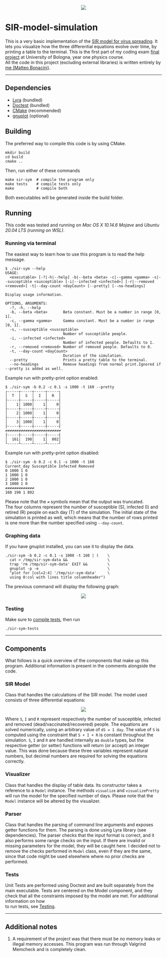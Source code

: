<p align="center">
  <img src="assets/unibo-logo.png">
</p>

# SIR-model-simulation
This is a very basic implementation of the [SIR model for virus spreading][1].
It lets you visualize how the three differential equations evolve over time, by
printing a table to the terminal. This is the first part of my coding exam
[final project][2] at University of Bologna, year one physics course.  
All the code in this project (excluding external libraries) is written entirely
by [me (Matteo Bonacini)][3].

[1]: https://en.wikipedia.org/wiki/Compartmental_models_in_epidemiology#The_SIR_model
[2]: https://baltig.infn.it/giaco/pf2020/-/blob/master/progetto/progetto.md
[3]: https://github.com/P2-718na

--------------------------------------------------------------------------------

## Dependencies
- [Lyra](https://github.com/bfgroup/Lyra) (bundled)
- [Doctest](https://github.com/onqtam/doctest) (bundled)
- [CMake](https://cmake.org/) (recommended)
- [gnuplot](http://www.gnuplot.info/) (optional)

## Building
The preferred way to compile this code is by using CMake.
```shell
mkdir build
cd build
cmake ..
```
Then, run either of these commands
```shell
make sir-sym  # compile the program only
make tests    # compile tests only
make          # compile both
```
Both executables will be generated inside the build folder.

## Running
This code was tested and running on _Mac OS X 10.14.6 Mojave_ and
_Ubuntu 20.04 LTS (running on WSL)_.

### Running via terminal
The easiest way to learn how to use this program is to read the help message.
```
$ ./sir-sym --help
USAGE:
  <executable> [-?|-h|--help] -b|--beta <beta> -c|--gamma <gamma> -s|--susceptible <susceptible> [-i|--infected <infected>] [-r|--removed <removed>] -t|--day-count <dayCount> [--pretty] [--no-headings]

Display usage information.

OPTIONS, ARGUMENTS:
  -?, -h, --help
  -b, --beta <beta>       Beta constant. Must be a number in range [0, 1].
  -c, --gamma <gamma>     Gamma constant. Must be a number in range [0, 1].
  -s, --susceptible <susceptible>
                          Number of susceptible people.
  -i, --infected <infected>
                          Number of infected people. Defaults to 1.
  -r, --removed <removed> Number of removed people. Defaults to 0.
  -t, --day-count <dayCount>
                          Duration of the simulation.
  --pretty                Prints a pretty table to the terminal.
  --no-headings           Remove headings from normal print.Ignored if --pretty is added as well.
```
Example run with pretty-print option enabled:
```
$ ./sir-sym -b 0.2 -c 0.1 -s 1000 -t 160 --pretty
┌-----┬-----┬-----┬-----┐
│  T  │  S  │  I  │  R  │
├-----┼-----┼-----┼-----┤
│    1| 1000│    1│    0│
├-----┼-----┼-----┼-----┤
│    2| 1000│    1│    0│
├-----┼-----┼-----┼-----┤
│    3| 1000│    1│    0│
├-----┼-----┼-----┼-----┤
≠≠≠≠≠≠≠≠≠≠≠≠≠≠≠≠≠≠≠≠≠≠≠≠≠
├-----┼-----┼-----┼-----┤
│  161|  198│    1│  802│
└-----┴-----┴-----┴-----┘
```
Example run with pretty-print option disabled:
```
$ ./sir-sym -b 0.2 -c 0.1 -s 1000 -t 160
Current_day Susceptible Infected Removed
0 1000 1 0
1 1000 1 0
2 1000 1 0
3 1000 1 0
≠≠≠≠≠≠≠≠≠≠≠≠≠
160 198 1 802
```
Please note that the `≠` symbols mean that the output was truncated.  
The four columns represent the number of susceptible (S), infected (I) and
retired (R) people on each day (T) of the simulation. The initial state of the
simulation is printed as well, which means that the number of rows printed is
one more than the number specified using `--day-count`.

### Graphing data
If you have gnuplot installed, you can use it to display the data.
```shell
./sir-sym -b 0.2 -c 0.1 -s 1000 -t 160 | (    \
  cat > /tmp/sir-sym-data &&                  \
  trap 'rm /tmp/sir-sym-data' EXIT &&         \
  gnuplot -p -e                               \
  "plot for [col=2:4] '/tmp/sir-sym-data'     \
  using 0:col with lines title columnheader")
```
The previous command will display the following graph:

<p align="center">
  <img src="assets/gnuplot.png">
</p>

### Testing
Make sure to [compile tests](#building), then run
```shell
./sir-sym-tests
```

--------------------------------------------------------------------------------

## Components
What follows is a quick overview of the components that make up this program.
Additional information is present in the comments alongside the code.

### SIR Model
Class that handles the calculations of the SIR model. The model used consists
of three differential equations:

<p align="center">
  <img src="assets/equations.png">
</p>

Where `S`, `I` and `R` represent respectively the number of susceptible, infected and
removed (dead/vaccinated/recovered) people. The equations are solved
numerically, using an arbitrary value of `dS = 1 day`. The value of `S` is
computed using the constraint that `S + I + R` is constant throughout the
simulation.
`S`, `I` and `R` are handled internally as `double` types, but the respective
getter (or setter) functions will return (or accept) an integer value.
This was done because these three variables represent natural numbers, but decimal
numbers are required for solving the equations correctly.

### Visualizer
Class that handles the display of table data. Its constructor takes a reference
to a `Model` instance. The methods `visualize` and `visualizePretty` will run
the model for the specified number of days. Please note that the `Model` instance
will be altered by the visualizer.

### Parser
Class that handles the parsing of command line arguments and exposes getter
functions for them. The parsing is done using Lyra library (see dependencies).
The parser checks that the input format is correct, and it also performs some
range checks on the input.
If there are invalid or missing parameters for the model, they will be caught
here. I decided not to remove the checks performed in `Model` class, even if
they are the same, since that code might be used elsewhere where no prior checks
are performed.

### Tests
Unit Tests are performed using Doctest and are built separately from the main
executable. Tests are centered on the Model component, and they check that all
the constraints imposed by the model are met. For additional information on how  
to run tests, see [Testing](#testing).

--------------------------------------------------------------------------------

## Additional notes
1. A requirement of the project was that there must be no memory leaks or
illegal memory accesses. This program was run through Valgrind Memcheck
and is completely clean.
